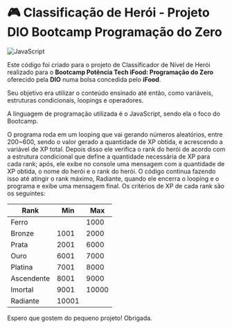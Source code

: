 # 🎮 Classificação de Herói - Projeto DIO Bootcamp Programação do Zero

![JavaScript](https://img.shields.io/badge/JavaScript-F7DF1E?style=for-the-badge&logo=javascript&logoColor=black)

Este código foi criado para o projeto de Classificador de Nível de Herói realizado para o **Bootcamp Potência Tech iFood: Programação do Zero** oferecido pela **DIO** numa bolsa concedida pelo **iFood**.

Seu objetivo era utilizar o conteúdo ensinado até então, como variáveis, estruturas condicionais, loopings e operadores. 

A linguagem de programação utilizada é o JavaScript, sendo ela o foco do Bootcamp. 

O programa roda em um looping que vai gerando números aleatórios, entre 200~600, sendo o valor gerado a quantidade de XP obtida, e acrescendo a variável de XP total. Depois disso ele verifica o rank do herói de acordo com a estrutura condicional que define a quantidade necessária de XP para cada rank; após, ele exibe no console uma mensagem com a quantidade de XP obtida, o nome do herói e o rank do herói. O código continua fazendo isso até atingir o rank máximo, Radiante, quando ele encerra o looping e o programa e exibe uma mensagem final. Os critérios de XP de cada rank são os seguintes:

|   Rank   | Min | Max |
|----------|-----|-----|
|Ferro     |     |1000 |
|Bronze    |1001 |2000 |
|Prata     |2001 |6000 |
|Ouro      |6001 |7000 |
|Platina   |7001 |8000 |
|Ascendente|8001 |9000 |
|Imortal   |9001 |10000|
|Radiante  |10001|     |


Espero que gostem do pequeno projeto! Obrigada.